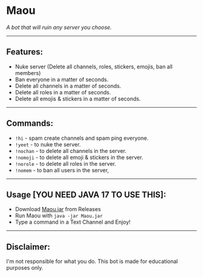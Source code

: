 # Maou
*A bot that will ruin any server you choose.*

---

## Features:
* Nuke server (Delete all channels, roles, stickers, emojis, ban all members)
* Ban everyone in a matter of seconds.
* Delete all channels in a matter of seconds.
* Delete all roles in a matter of seconds.
* Delete all emojis & stickers in a matter of seconds.

---

## Commands:
* `!hi` - spam create channels and spam ping everyone.
* `!yeet` - to nuke the server.
* `!nochan` - to delete all channels in the server.
* `!nomoji` - to delete all emoji & stickers in the server.
* `!norole` - to delete all roles in the server.
* `!nomem` - to ban all users in the server,

---

## Usage [YOU NEED JAVA 17 TO USE THIS]:
* Download [Maou.jar]() from Releases
* Run Maou with `java -jar Maou.jar`
* Type a command in a Text Channel and Enjoy!

---

## Disclaimer:
I'm not responsible for what you do. This bot is made for educational purposes only.
